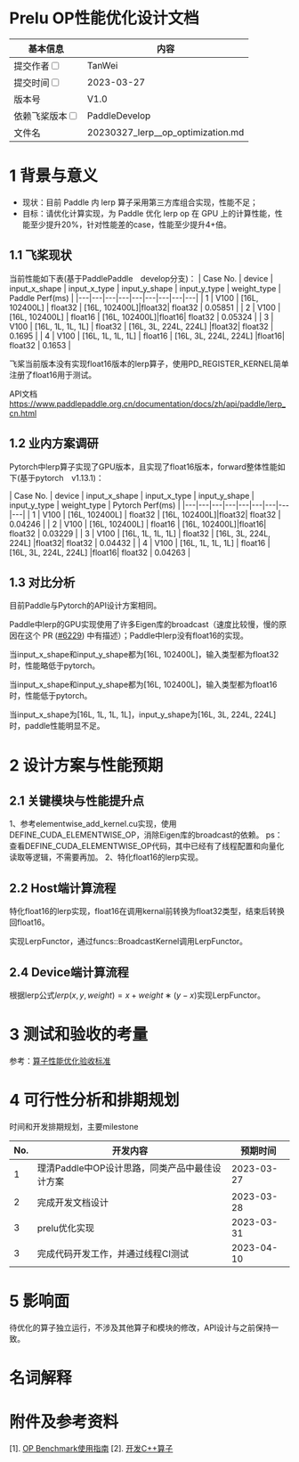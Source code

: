 # Prelu OP性能优化设计文档


| 基本信息                                                     | 内容                                  |
| ------------------------------------------------------------ | ------------------------------------- |
| 提交作者<input type="checkbox" class="rowselector hidden">   | TanWei                                |
| 提交时间<input type="checkbox" class="rowselector hidden">   | 2023-03-27                            |
| 版本号                                                       | V1.0                                  |
| 依赖飞桨版本<input type="checkbox" class="rowselector hidden"> | PaddleDevelop                         |
| 文件名                                                       | 20230327_lerp__op_optimization.md<br> |


# 1 背景与意义

  - 现状：目前 Paddle 内 lerp 算子采用第三方库组合实现，性能不足；
  - 目标：请优化计算实现，为 Paddle 优化 lerp op 在 GPU 上的计算性能，性能至少提升20%，针对性能差的case，性能至少提升4+倍。

## 1.1 飞桨现状

当前性能如下表(基于PaddlePaddle　develop分支)：
| Case No. | device | input_x_shape | input_x_type | input_y_shape | input_y_type | weight_type | Paddle Perf(ms) |
|---|---|---|---|---|---|---|---|---|
| 1 | V100 | [16L, 102400L] | float32 |  [16L, 102400L]|float32| float32 | 0.05851 |
| 2 | V100 | [16L, 102400L] | float16 |  [16L, 102400L]|float16| float32 | 0.05324 |
| 3 | V100 | [16L, 1L, 1L, 1L]  | float32 |  [16L, 3L, 224L, 224L] |float32| float32 | 0.1695 |
| 4 | V100 | [16L, 1L, 1L, 1L]  | float16 |  [16L, 3L, 224L, 224L] |float16| float32 | 0.1653 |

飞桨当前版本没有实现float16版本的lerp算子，使用PD_REGISTER_KERNEL简单注册了float16用于测试。

API文档 https://www.paddlepaddle.org.cn/documentation/docs/zh/api/paddle/lerp_cn.html

## 1.2 业内方案调研

Pytorch中lerp算子实现了GPU版本，且实现了float16版本，forward整体性能如下(基于pytorch　v1.13.1)：

| Case No. | device | input_x_shape | input_x_type | input_y_shape | input_y_type | weight_type | Pytorch Perf(ms) |
|---|---|---|---|---|---|---|---|---|
| 1 | V100 | [16L, 102400L] | float32 |  [16L, 102400L]|float32| float32 | 0.04246 |
| 2 | V100 | [16L, 102400L] | float16 |  [16L, 102400L]|float16| float32 | 0.03229 |
| 3 | V100 | [16L, 1L, 1L, 1L]  | float32 |  [16L, 3L, 224L, 224L] |float32| float32 | 0.04432 |
| 4 | V100 | [16L, 1L, 1L, 1L]  | float16 |  [16L, 3L, 224L, 224L] |float16| float32 | 0.04263 |

## 1.3 对比分析

目前Paddle与Pytorch的API设计方案相同。

Paddle中lerp的GPU实现使用了许多Eigen库的broadcast（速度比较慢，慢的原因在这个 PR ([#6229](https://github.com/PaddlePaddle/Paddle/pull/6229)) 中有描述）；Paddle中lerp没有float16的实现。

当input_x_shape和input_y_shape都为[16L, 102400L]，输入类型都为float32时，性能略低于pytorch。

当input_x_shape和input_y_shape都为[16L, 102400L]，输入类型都为float16时，性能低于pytorch。

当input_x_shape为[16L, 1L, 1L, 1L]，input_y_shape为[16L, 3L, 224L, 224L]时，paddle性能明显不足。

# 2 设计方案与性能预期

## 2.1 关键模块与性能提升点

1、参考elementwise_add_kernel.cu实现，使用DEFINE_CUDA_ELEMENTWISE_OP，消除Eigen库的broadcast的依赖。
ps：查看DEFINE_CUDA_ELEMENTWISE_OP代码，其中已经有了线程配置和向量化读取等逻辑，不需要再加。
2、特化float16的lerp实现。

## 2.2 Host端计算流程

特化float16的lerp实现，float16在调用kernal前转换为float32类型，结束后转换回float16。

实现LerpFunctor，通过funcs::BroadcastKernel调用LerpFunctor。

## 2.4 Device端计算流程

根据lerp公式$lerp(x,y,weight)=x+weight∗(y−x)$实现LerpFunctor。

# 3 测试和验收的考量

参考：[算子性能优化验收标准](http://agroup.baidu.com/paddle-perf/md/article/4892913)



# 4 可行性分析和排期规划

时间和开发排期规划，主要milestone

| No.  | 开发内容                                       | 预期时间   |
| ---- | ---------------------------------------------- | ---------- |
| 1    | 理清Paddle中OP设计思路，同类产品中最佳设计方案 | 2023-03-27 |
| 2    | 完成开发文档设计                               | 2023-03-28 |
| 3    | prelu优化实现                                  | 2023-03-31 |
| 3    | 完成代码开发工作，并通过线程CI测试             | 2023-04-10 |



# 5 影响面

待优化的算子独立运行，不涉及其他算子和模块的修改，API设计与之前保持一致。


# 名词解释


# 附件及参考资料

[1]. [OP Benchmark使用指南](https://github.com/PaddlePaddle/benchmark/blob/master/api/README.md)
[2]. [开发C++算子](https://www.paddlepaddle.org.cn/documentation/docs/zh/develop/dev_guides/api_contributing_guides/new_cpp_op_cn.html)